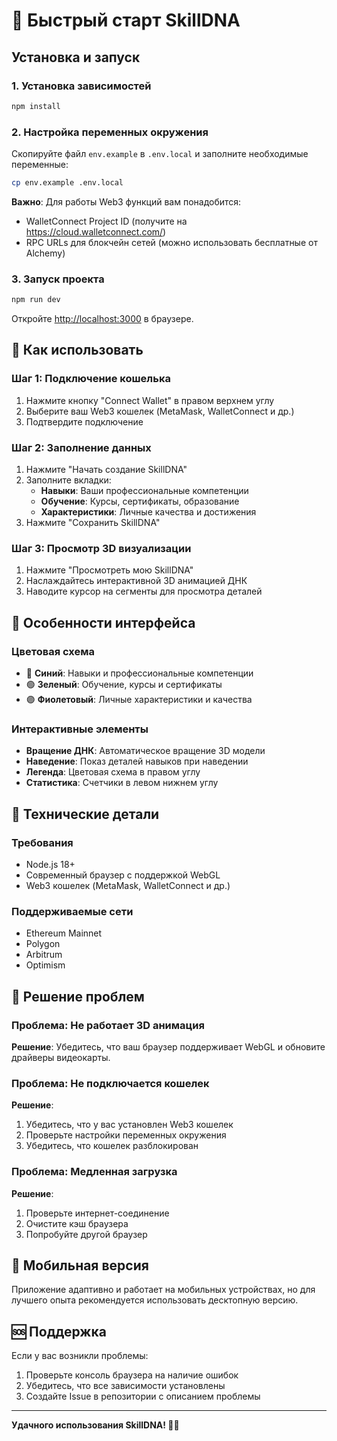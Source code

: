 # 🚀 Быстрый старт SkillDNA

## Установка и запуск

### 1. Установка зависимостей
```bash
npm install
```

### 2. Настройка переменных окружения
Скопируйте файл `env.example` в `.env.local` и заполните необходимые переменные:

```bash
cp env.example .env.local
```

**Важно**: Для работы Web3 функций вам понадобится:
- WalletConnect Project ID (получите на https://cloud.walletconnect.com/)
- RPC URLs для блокчейн сетей (можно использовать бесплатные от Alchemy)

### 3. Запуск проекта
```bash
npm run dev
```

Откройте [http://localhost:3000](http://localhost:3000) в браузере.

## 🎯 Как использовать

### Шаг 1: Подключение кошелька
1. Нажмите кнопку "Connect Wallet" в правом верхнем углу
2. Выберите ваш Web3 кошелек (MetaMask, WalletConnect и др.)
3. Подтвердите подключение

### Шаг 2: Заполнение данных
1. Нажмите "Начать создание SkillDNA"
2. Заполните вкладки:
   - **Навыки**: Ваши профессиональные компетенции
   - **Обучение**: Курсы, сертификаты, образование
   - **Характеристики**: Личные качества и достижения
3. Нажмите "Сохранить SkillDNA"

### Шаг 3: Просмотр 3D визуализации
1. Нажмите "Просмотреть мою SkillDNA"
2. Наслаждайтесь интерактивной 3D анимацией ДНК
3. Наводите курсор на сегменты для просмотра деталей

## 🎨 Особенности интерфейса

### Цветовая схема
- 🔵 **Синий**: Навыки и профессиональные компетенции
- 🟢 **Зеленый**: Обучение, курсы и сертификаты
- 🟣 **Фиолетовый**: Личные характеристики и качества

### Интерактивные элементы
- **Вращение ДНК**: Автоматическое вращение 3D модели
- **Наведение**: Показ деталей навыков при наведении
- **Легенда**: Цветовая схема в правом углу
- **Статистика**: Счетчики в левом нижнем углу

## 🔧 Технические детали

### Требования
- Node.js 18+
- Современный браузер с поддержкой WebGL
- Web3 кошелек (MetaMask, WalletConnect и др.)

### Поддерживаемые сети
- Ethereum Mainnet
- Polygon
- Arbitrum
- Optimism

## 🐛 Решение проблем

### Проблема: Не работает 3D анимация
**Решение**: Убедитесь, что ваш браузер поддерживает WebGL и обновите драйверы видеокарты.

### Проблема: Не подключается кошелек
**Решение**: 
1. Убедитесь, что у вас установлен Web3 кошелек
2. Проверьте настройки переменных окружения
3. Убедитесь, что кошелек разблокирован

### Проблема: Медленная загрузка
**Решение**: 
1. Проверьте интернет-соединение
2. Очистите кэш браузера
3. Попробуйте другой браузер

## 📱 Мобильная версия

Приложение адаптивно и работает на мобильных устройствах, но для лучшего опыта рекомендуется использовать десктопную версию.

## 🆘 Поддержка

Если у вас возникли проблемы:
1. Проверьте консоль браузера на наличие ошибок
2. Убедитесь, что все зависимости установлены
3. Создайте Issue в репозитории с описанием проблемы

---

**Удачного использования SkillDNA! 🧬✨**
